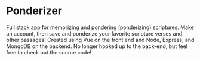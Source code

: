# Ponderizer

Full stack app for memorizing and pondering (ponderizing) scriptures. Make an account, then save and ponderize your favorite scripture verses and other passages! Created using Vue on the front end and Node, Express, and MongoDB on the backend. No longer hooked up to the back-end, but feel free to check out the source code!
